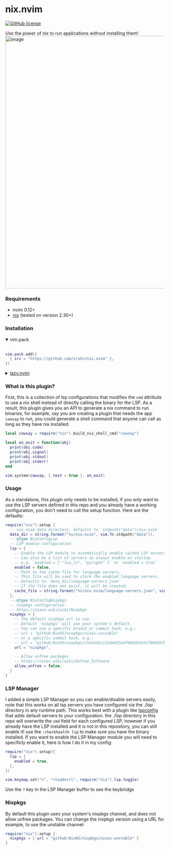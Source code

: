 # nix.nvim

<!-- badges: start -->
[![GitHub license](https://badgen.net/static/license/MIT/blue)](https://github.com/irohn/nix.nvim/blob/master/LICENSE)
<!-- badges: end -->

Use the power of nix to run applications without installing them!
<img width="1870" height="797" alt="image" src="https://github.com/user-attachments/assets/bcf87204-68ce-458c-a6f2-0d004b2600e3" />

### Requirements
- nvim 0.12+
- [nix](https://nixos.org/download/) (tested on version 2.30+)

### Installation
<details open>
<summary>vim.pack</summary>
<br>
  
```lua
vim.pack.add({
  { src = "https://github.com/irohn/nix.nvim" },
})
```

</details>

<details>
<summary> <a href="https://lazy.folke.io/">lazy.nvim</a> </summary>
<br>
  
```lua
{
  "irohn/nix.nvim",
  lazy = false
}
```

</details>

### What is this plugin?
First, this is a collection of lsp configurations that modifies the `cmd` attribute to use a nix shell instead of directly calling the binary for the LSP.
As a result, this plugin gives you an API to generate a nix command to run binaries, for example, say you are creating a plugin that needs the app `cowsay` to run, you could generate a shell command that anyone can call as long as they have nix installed:

```lua
local cowsay = require("nix").build_nix_shell_cmd("cowsay")

local on_exit = function(obj)
  print(obj.code)
  print(obj.signal)
  print(obj.stdout)
  print(obj.stderr)
end

vim.system(cowsay, { text = true }, on_exit)
```

### Usage
As a standalone, this plugin only needs to be installed, if you only want to use the LSP servers defined in this repo and you already have a working configuration, you don't need to call the setup function.
Here are the defaults:

```lua
require("nix").setup {
  -- nix.nvim data directory, defaults to `stdpath("data")/nix.nvim`
  data_dir = string.format("%s/nix.nvim", vim.fn.stdpath("data")),
  ---@type NixConfigLsp
  -- LSP module configuration
  lsp = {
    -- Enable the LSP module to automatically enable cached LSP servers.
    -- Can also be a list of servers to always enable on startup.
    -- e.g. `enabled = { "lua_ls", "pyright" }` or `enabled = true`
    enabled = false,
    -- Path to the cache file for language servers.
    -- This file will be used to store the enabled language servers.
    -- Defaults to `data_dir/language-servers.json`
    -- If the file does not exist, it will be created.
    cache_file = string.format("%s/nix.nvim/language-servers.json", vim.fn.stdpath("data")),
  },
  ---@type NixConfigNixpkgs
  -- nixpkgs configuration
  -- https://nixos.wiki/wiki/Nixpkgs
  nixpkgs = {
    -- The default nixpkgs url to use.
    -- Default 'nixpkgs' will use your system's default.
    -- You can use a specific branch or commit hash, e.g.:
    -- url = "github:NixOS/nixpkgs/nixos-unstable"
    -- or a specific commit hash, e.g.:
    -- url = "github:NixOS/nixpkgs/c5e2e42c112de623adfd662b3e51f0805bf9ff83
    url = "nixpkgs",

    -- Allow unfree packages
    -- https://nixos.wiki/wiki/Unfree_Software
    allow_unfree = false,
  }
}
```

### LSP Manager
I added a simple LSP Manager so you can enable/disable servers easily, note that this works on all lsp servers you have configured via the ./lsp directory in any runtime path. This works best with a plugin like [lspconfig](https://github.com/neovim/nvim-lspconfig) that adds default servers to your configuration. the ./lsp directory in this repo will overwrite the `cmd` field for each configured LSP, however if you already have the LSP installed and it is not in this repository, you can still enable it! use the `:checkhealth lsp` to make sure you have the binary installed.
If you want to enable the LSP Manager module you will need to specificly enable it, here is how I do it in my config:

```lua
require("nix").setup({
  lsp = {
    enabled = true,
  },
})

vim.keymap.set("n", "<leader>l", require("nix").lsp.toggle)
```

Use the `?` key in the LSP Manager buffer to see the keybindgs

### Nixpkgs
By default this plugin uses your system's nixpkgs channel, and does not allow unfree packages.
You can change the nixpkgs version using a URL for example, to use the unstable channel:

```lua
require("nix").setup {
  nixpkgs = { url = "github:NixOS/nixpkgs/nixos-unstable" }
}
```
